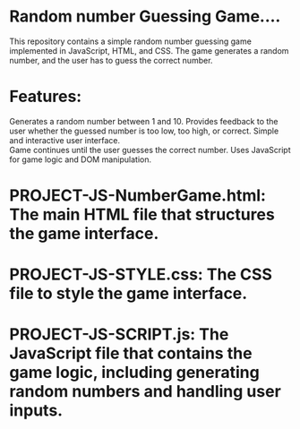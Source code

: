 # Random number Guessing Game....
This repository contains a simple random number guessing game implemented in JavaScript, HTML, and CSS. The game generates a random number, and the user has to guess the correct number.
# Features:
Generates a random number between 1 and 10.
Provides feedback to the user whether the guessed number is too low, too high, or correct.
Simple and interactive user interface.<br>
Game continues until the user guesses the correct number.
Uses JavaScript for game logic and DOM manipulation.

# PROJECT-JS-NumberGame.html: The main HTML file that structures the game interface.
# PROJECT-JS-STYLE.css: The CSS file to style the game interface.
# PROJECT-JS-SCRIPT.js: The JavaScript file that contains the game logic, including generating random numbers and handling user inputs.
